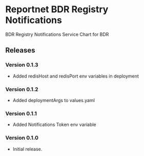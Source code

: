 # Reportnet BDR Registry Notifications

BDR Registry Notifications Service Chart for BDR

## Releases

### Version 0.1.3
- Added redisHost and redisPort env variables in deployment

### Version 0.1.2
- Added deploymentArgs to values.yaml

### Version 0.1.1
- Added Notifications Token env variable

### Version 0.1.0
- Initial release.
